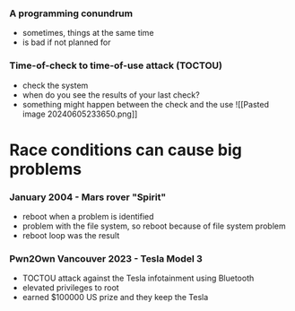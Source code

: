### A programming conundrum
- sometimes, things at the same time
- is bad if not planned for
### Time-of-check to time-of-use attack (TOCTOU)
- check the system
- when do you see the results of your last check?
- something might happen between the check and the use
![[Pasted image 20240605233650.png]]
# Race conditions can cause big problems
### January 2004 - Mars rover "Spirit"
- reboot when a problem is identified
- problem with the file system, so reboot because of file system problem
- reboot loop was the result
### Pwn2Own Vancouver 2023 - Tesla Model 3
- TOCTOU attack against the Tesla infotainment using Bluetooth
- elevated privileges to root
- earned $100000 US prize and they keep the Tesla
